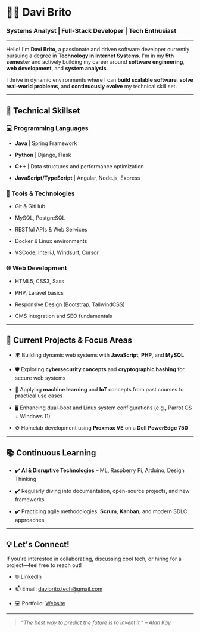 # 👨‍💻 Davi Brito 

### Systems Analyst | Full-Stack Developer | Tech Enthusiast

---

Hello! I'm **Davi Brito**, a passionate and driven software developer currently pursuing a degree in **Technology in Internet Systems**. I'm in my **5th semester** and actively building my career around **software engineering**, **web development**, and **system analysis**.

I thrive in dynamic environments where I can **build scalable software**, **solve real-world problems**, and **continuously evolve** my technical skill set.

---

## 🚀 Technical Skillset

### 💻 Programming Languages

- **Java** | Spring Framework
    
- **Python** | Django, Flask
    
- **C++** | Data structures and performance optimization
    
- **JavaScript/TypeScript** | Angular, Node.js, Express
    

### 🧰 Tools & Technologies

- Git & GitHub
    
- MySQL, PostgreSQL
    
- RESTful APIs & Web Services
    
- Docker & Linux environments
    
- VSCode, IntelliJ, Windsurf, Cursor 
    

### 🌐 Web Development

- HTML5, CSS3, Sass
    
- PHP, Laravel basics
    
- Responsive Design (Bootstrap, TailwindCSS)
    
- CMS integration and SEO fundamentals
    

---

## 🔧 Current Projects & Focus Areas

- 🌍 Building dynamic web systems with **JavaScript**, **PHP**, and **MySQL**
    
- 🛡️ Exploring **cybersecurity concepts** and **cryptographic hashing** for secure web systems
    
- 🧠 Applying **machine learning** and **IoT** concepts from past courses to practical use cases
    
- 🖥️ Enhancing dual-boot and Linux system configurations (e.g., Parrot OS + Windows 11)
    
- ⚙️ Homelab development using **Proxmox VE** on a **Dell PowerEdge 750**
    

---
## 📚 Continuous Learning

- ✔️ **AI & Disruptive Technologies** – ML, Raspberry Pi, Arduino, Design Thinking
    
- ✔️ Regularly diving into documentation, open-source projects, and new frameworks
    
- ✔️ Practicing agile methodologies: **Scrum**, **Kanban**, and modern SDLC approaches
    

---

## 💡 Let's Connect!

If you're interested in collaborating, discussing cool tech, or hiring for a project—feel free to reach out!

- 🌐 [LinkedIn](https://www.linkedin.com/in/ntcdave)
    
- 📫 Email: davibrito.tech@gmail.com
    
- 💻 Portfolio: [Website](davibrito.vercel.app)

---

> _“The best way to predict the future is to invent it.” – Alan Kay_